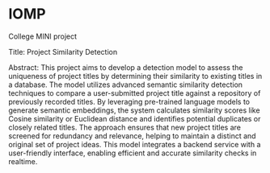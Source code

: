 # IOMP 

College MINI project 

Title: Project Similarity Detection

Abstract: This project aims to develop a detection model to assess the uniqueness of project titles by determining their similarity to existing titles in a database. The model utilizes advanced semantic similarity detection techniques to compare a user-submitted project title against a repository of previously recorded titles. By leveraging pre-trained language models to generate semantic embeddings, the system calculates similarity scores like Cosine similarity or Euclidean distance and identifies potential duplicates or closely related titles. The approach ensures that new project titles are screened for redundancy and relevance, helping to maintain a distinct and original set of project ideas. This model integrates a backend service with a user-friendly interface, enabling efficient and accurate similarity checks in realtime.
